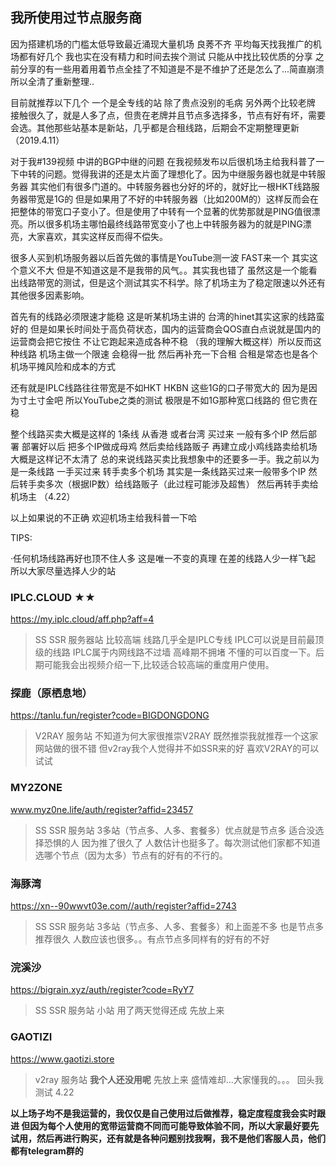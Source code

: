## 我所使用过节点服务商 

因为搭建机场的门槛太低导致最近涌现大量机场 良莠不齐 平均每天找我推广的机场都有好几个 
我也实在没有精力和时间去挨个测试 只能从中找比较优质的分享
之前分享的有一些用着用着节点全挂了不知道是不是不维护了还是怎么了...简直崩溃所以全清了重新整理..

目前就推荐以下几个 一个是全专线的站 除了贵点没别的毛病 另外两个比较老牌 接触很久了，就是人多了点，但贵在老牌并且节点多选择多，节点有好有坏，需要会选。其他那些站基本是新站，几乎都是合租线路，后期会不定期整理更新（2019.4.11）

对于我#139视频 中讲的BGP中继的问题 在我视频发布以后很机场主给我科普了一下中转的问题。觉得我讲的还是太片面了理想化了。因为中继服务器也就是中转服务器 其实他们有很多门道的。中转服务器也分好的坏的，就好比一根HKT线路服务器带宽是1G的 但是如果用了不好的中转服务器（比如200M的）这样反而会在把整体的带宽口子变小了。但是使用了中转有一个显著的优势那就是PING值很漂亮。所以很多机场主哪怕最终线路带宽变小了也上中转服务器为的就是PING漂亮，大家喜欢，其实这样反而得不偿失。

很多人买到机场服务器以后首先做的事情是YouTube测一波 FAST来一个 其实这个意义不大 但是不知道这是不是我带的风气。。其实我也错了
虽然这是一个能看出线路带宽的测试，但是这个测试其实不科学。除了机场主为了稳定限速以外还有其他很多因素影响。

首先有的线路必须限速才能稳 这是听某机场主讲的 台湾的hinet其实这家的线路蛮好的 但是如果长时间处于高负荷状态，国内的运营商会QOS直白点说就是国内的运营商会把它按住 不让它跑起来造成各种不稳 （我的理解大概这样）所以反而这种线路 机场主做一个限速 会稳得一批
然后再补充一下合租 合租是常态也是各个机场平摊风险和成本的方式

还有就是IPLC线路往往带宽是不如HKT HKBN 这些1G的口子带宽大的 因为是因为寸土寸金吧 所以YouTube之类的测试 极限是不如1G那种宽口线路的 但它贵在稳

整个线路买卖大概是这样的
1条线 从香港 或者台湾 买过来 一般有多个IP 然后部署 部署好以后 把多个IP做成母鸡 然后卖给线路贩子 再建立成小鸡线路卖给机场 大概是这样记不太清了
总的来说线路买卖比我想象中的还要多一手。我之前以为 是一条线路 一手买过来 转手卖多个机场 其实是一条线路买过来一般带多个IP 然后转手卖多次（根据IP数）给线路贩子（此过程可能涉及超售） 然后再转手卖给机场主 （4.22）

以上如果说的不正确 欢迎机场主给我科普一下哈

TIPS:

·任何机场线路再好也顶不住人多 这是唯一不变的真理 在差的线路人少一样飞起 所以大家尽量选择人少的站

### IPLC.CLOUD ★★ 

https://my.iplc.cloud/aff.php?aff=4

>SS SSR 服务器站 比较高端 线路几乎全是IPLC专线 IPLC可以说是目前最顶级的线路 IPLC属于内网线路不过墙 高峰期不拥堵 不懂的可以百度一下。后期可能我会出视频介绍一下,比较适合较高端的重度用户使用。

### 探鹿（原栖息地）  

https://tanlu.fun/register?code=BIGDONGDONG

>V2RAY 服务站 不知道为何大家很推崇V2RAY 既然推崇我就推荐一个这家网站做的很不错 但v2ray我个人觉得并不如SSR来的好 喜欢V2RAY的可以试试

### MY2ZONE  

www.myz0ne.life/auth/register?affid=23457

>SS SSR 服务站 3多站（节点多、人多、套餐多）优点就是节点多 适合没选择恐惧的人 因为推了很久了 人数估计也挺多了。每次测试他们家都不知道选哪个节点（因为太多）节点有的好有的不行的。

### 海豚湾 

https://xn--90wwvt03e.com//auth/register?affid=2743

>SS SSR 服务站 3多站（节点多、人多、套餐多）和上面差不多 也是节点多 推荐很久 人数应该也很多。。有点节点多同样有的好有的不好

### 浣溪沙

https://bigrain.xyz/auth/register?code=RyY7

>SS SSR 服务站 小站 用了两天觉得还成 先放上来

### GAOTIZI

https://www.gaotizi.store

>v2ray 服务站 **我个人还没用呢** 先放上来 盛情难却...大家懂我的。。。 回头我测试 4.22

**以上场子均不是我运营的，我仅仅是自己使用过后做推荐，稳定度程度我会实时跟进 但因为每个人使用的宽带运营商不同而可能导致体验不同，所以大家最好要先试用，然后再进行购买，还有就是各种问题别找我啊，我不是他们客服人员，他们都有telegram群的**
